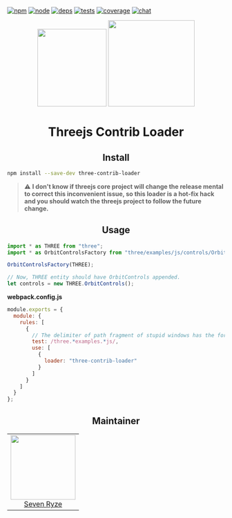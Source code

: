 [![npm][npm]][npm-url]
[![node][node]][node-url]
[![deps][deps]][deps-url]
[![tests][tests]][tests-url]
[![coverage][cover]][cover-url]
[![chat][chat]][chat-url]

<div align="center">
  <img width="160" height="180"
    src="https://worldvectorlogo.com/logos/json.svg">
  <a href="https://github.com/webpack/webpack">
    <img width="200" height="200"
      src="https://webpack.js.org/assets/icon-square-big.svg">
  </a>
  <h1>Threejs Contrib Loader</h1>
</div>

<h2 align="center">Install</h2>

```bash
npm install --save-dev three-contrib-loader
```

> ⚠️ **I don't know if threejs core project will change the release mental to correct this inconvenient issue, so this loader is a hot-fix hack and you should watch the threejs project to follow the future change.**

<h2 align="center">Usage</h2>

```js
import * as THREE from "three";
import * as OrbitControlsFactory from "three/examples/js/controls/OrbitControls";

OrbitControlsFactory(THREE);

// Now, THREE entity should have OrbitControls appended.
let controls = new THREE.OrbitControls();
```

**webpack.config.js**

```js
module.exports = {
  module: {
    rules: [
      {
        // The delimiter of path fragment of stupid windows has the format "//"
        test: /three.*examples.*js/,
        use: [
          {
            loader: "three-contrib-loader"
          }
        ]
      }
    ]
  }
};
```

<h2 align="center">Maintainer</h2>

<table>
  <tbody>
    <tr>
      <td align="center">
        <img width="150" height="150" src="https://avatars.githubusercontent.com/sevenryze?v=3">
        </br>
        <a href="https://github.com/sevenryze">Seven Ryze</a>
      </td>
    </tr>
  </tbody>
</table>

[npm]: https://img.shields.io/npm/v/three-contrib-loader.svg
[npm-url]: https://npmjs.com/package/three-contrib-loader
[node]: https://img.shields.io/node/v/three-contrib-loader.svg
[node-url]: https://nodejs.org
[deps]: https://david-dm.org/webpack/three-contrib-loader.svg
[deps-url]: https://david-dm.org/webpack/three-contrib-loader
[tests]: http://img.shields.io/travis/webpack/three-contrib-loader.svg
[tests-url]: https://travis-ci.org/webpack/three-contrib-loader
[cover]: https://coveralls.io/repos/github/webpack/three-contrib-loader/badge.svg
[cover-url]: https://coveralls.io/github/webpack/three-contrib-loader
[chat]: https://badges.gitter.im/webpack/webpack.svg
[chat-url]: https://gitter.im/webpack/webpack
